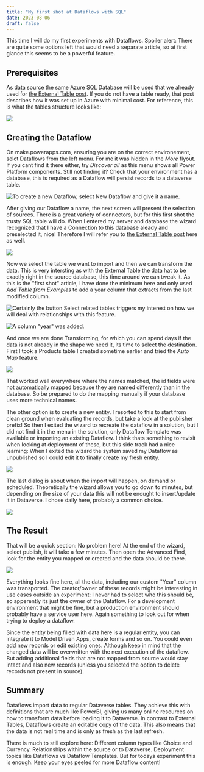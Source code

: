 ```yaml
---
title: "My first shot at Dataflows with SQL"
date: 2023-08-06
draft: false
---
```


This time I will do my first experiments with Dataflows. Spoiler alert: There are quite some options left that would need a separate article, so at first glance this seems to be a powerful feature.

## Prerequisites 
As data source the same Azure SQL Database will be used that we already used for [the External Table post](/post/my-first-shot/externaltable). If you do not have a table ready, that post describes how it was set up in Azure with minimal cost. For reference, this is what the tables structure looks like:

![](SQLTable.png)

## Creating the Dataflow
On make.powerapps.com, ensuring you are on the correct environement, selct Dataflows from the left menu. For me it was hidden in the _More_ flyout. If you cant find it there either, try _Discover all_ as this menu shows all Power Platform components. Still not finding it? Check that your environment has a database, this is required as a Dataflow will persist records to a dataverse table.

![To create a new Dataflow, select New Dataflow and give it a name.](New.png)

After giving our Dataflow a name, the next screen will present the selection of sources. There is a great variety of connectors, but for this first shot the trusty SQL table will do. When I entered my server and database the wizard recognized that I have a Connection to this database aleady and preselected it, nice! Therefore I will refer you to [the External Table post](/post/my-first-shot/externaltable) here as well.

![](Connection.png)

Now we select the table we want to import and then we can transform the data. This is very intersting as with the External Table the data hat to be exactly right in the source database, this time around we can tweak it. As this is the "first shot" article, I have done the minimum here and only used _Add Table from Examples_ to add a year column that extracts from the last modified column. 

![Certainly the button _Select related tables_ triggers my interest on how we will deal with relationships with this feature.](SelectTable.png)

![A column "year" was added.](TransformData.png)

And once we are done Transforming, for which you can spend days if the data is not already in the shape we need it, its time to select the destination.
First I took a Products table I created sometime earlier and tried the _Auto Map_ feature.

![](AutoMap.png)

That worked well everywhere where the names matched, the id fields were not automatically mapped because they are named differently than in the database. So be prepared to do the mapping manually if your database uses more technical names.

The other option is to create a new entity. I resorted to this to start from clean ground when evaluating the records, but take a look at the publisher prefix!
So then I exited the wizard to recreate the dataflow in a solution, but I did not find it in the menu in the solution, only Dataflow Template was available or importing an existing Dataflow. I think thats something to revisit when looking at deployment of these, but this side track had a nice learning: When I exited the wizard the system saved my Dataflow as unpublished so I could edit it to finally create my fresh entity.

![](NewTable.png)

The last dialog is about when the import will happen, on demand or scheduled. Theoretically the wizard allows you to go down to minutes, but depending on the size of your data this will not be enought to insert/update it in Dataverse. I chose daily here, probably a common choice. 

![](Schedule.png)

## The Result
That will be a quick section: No problem here! At the end of the wizard, select publish, it will take a few minutes. Then open the Advanced Find, look for the entity you mapped or created and the data should be there. 

![](AdvancedFind.png)

Everything looks fine here, all the data, including our custom "Year" column was transported. The creator/owner of these records might be interesting in use cases outside an experiment: I never had to select who this should be, so apperently its just the owner of the Dataflow. For a development environment that might be fine, but a production environment should probably have a service user here. Again something to look out for when trying to deploy a dataflow.

Since the entity being filled with data here is a regular entity, you can integrate it to Model Driven Apps, create forms and so on. You could even add new records or edit existing ones. Although keep in mind that the changed data will be overwritten with the next execution of the dataflow. But adding additional fields that are not mapped from source would stay intact and also new records (unless you selected the option to delete records not present in source).

## Summary
Dataflows import data to regular Dataverse tables. They achieve this with definitions that are much like PowerBI, giving us many online resources on how to transform data before loading it to Dataverse. In contrast to External Tables, Dataflows create an editable copy of the data. This also means that the data is not real time and is only as fresh as the last refresh.

There is much to still explore here: Different column types like Choice and Currency. Relationships within the source or to Dataverse. Deployment topics like Dataflows vs Dataflow Templates. But for todays experiment this is enough. Keep your eyes peeled for more Dataflow content!